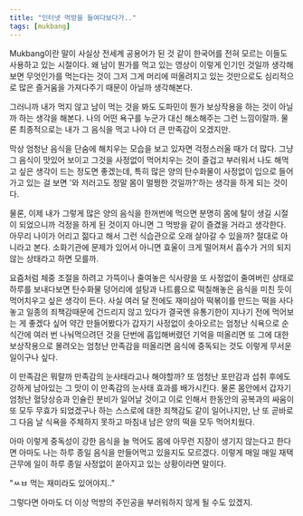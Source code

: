 ```yaml
---
title: "인터넷 먹방을 들여다보다가.."
tags: [mukbang]
---
```


Mukbang이란 말이 사실상 전세계 공용어가 된 것 같이 한국어를 전혀 모르는 이들도 사용하고 있는 시절이다. 왜 남이 뭔가를 먹고 있는 영상이 이렇게 인기인 것일까 생각해보면 무엇인가를 먹는다는 것이 그저 그게 머리에 떠올려지고 있는 것만으로도 심리적으로 많은 즐거움을 가져다주기 때문이 아닐까 생각해본다.

그러니까 내가 먹지 않고 남이 먹는 것을 봐도 도파민이 뭔가 보상작용을 하는 것이 아닐까 하는 생각을 해본다. 나의 어떤 욕구를 누군가 대신 해소해주는 그런 느낌이랄까. 물론 최종적으로는 내가 그 음식을 먹고 나야 더 큰 만족감이 오겠지만.

막상 엄청난 음식을 단숨에 해치우는 모습을 보고 있자면 걱정스러울 때가 더 많다. 그냥 그 음식이 맛있어 보이고 그것을 사정없이 먹어치우는 것이 즐겁고 부러워서 나도 해먹고 싶은 생각이 드는 정도면 좋겠는데, 특히 많은 양의 탄수화물이 사정없이 입으로 들어가고 있는 걸 보면 '와 저러고도 정말 몸이 멀쩡한 것일까?'하는 생각을 하게 되는 것이다.

물론, 이제 내가 그렇게 많은 양의 음식을 한꺼번에 먹으면 분명히 몸에 탈이 생길 시절이 되었으니까 걱정을 하게 된 것이지 아니면 그 먹방을 같이 즐겼을 거라고 생각한다. 아무리 나이가 어리고 젊다고 해서 그런 식습관으로 오래 살아갈 수 있을까? 절대로 아니라고 본다. 소화기관에 문제가 있어서 아니면 효울이 크게 떨어져서 흡수가 거의 되지 않는 상태라고 하면 모를까.

요즘처럼 체중 조절을 하려고 가뜩이나 줄여놓은 식사량을 또 사정없이 줄여버린 상태로 하루를 보내다보면 탄수화물 덩어리에 설탕과 나트륨으로 떡칠해놓은 음식을 미친 듯이 먹어치우고 싶은 생각이 든다. 사실 여러 달 전에도 재미삼아 떡볶이를 만드는 떡을 사다놓고 일종의 죄책감때문에 건드리지 않고 있다가 결국엔 유통기한이 지나기 전에 먹어보는 게 좋겠다 싶어 약간 만들어봤다가 갑자기 사정없이 솟아오르는 엄청난 식욕으로 순식간에 여러 번 나눠먹으려던 것을 단번에 흡입해버렸던 기억을 떠올리면 또 그에 대한 보상작용으로 몰려오는 엄청난 만족감을 떠올리면 음식에 중독되는 것도 이렇게 무서운 일이구나 싶다.

이 만족감은 뭐랄까 만족감의 눈사태라고나 해야할까? 또 엄청난 포만감과 섭취 후에도 강하게 남아있는 그 맛이 이 만족감의 눈사태 효과를 배가시킨다. 물론 몸안에서 갑자기 엄청난 혈당상승과 인슐린 분비가 일어날 것이고 이로 인해서 한동안의 공복과의 싸움이 또 모두 무효가 되었겠구나 하는 스스로에 대한 죄책감도 같이 일어나지만, 난 또 곧바로 그 다음 날 식욕을 주체하지 못하고 마침내 남은 양의 떡을 모두 먹어치웠다. 

아마 이렇게 중독성이 강한 음식을 늘 먹어도 몸에 아무런 지장이 생기지 않는다고 한다면 아마도 나는 하루 종일 음식을 만들어먹고 있을지도 모르겠다. 이렇게 매일 매일 재택 근무에 일이 하루 종일 사정없이 쏟아지고 있는 상황이라면 말이다. 

"ㅆㅂ 먹는 재미라도 있어야지.."

그렇다면 아마도 더 이상 먹방의 주인공을 부러워하지 않게 될 수도 있겠지.

